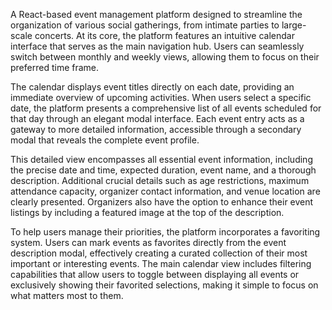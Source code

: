 A React-based event management platform designed to streamline the organization of various social gatherings, from intimate parties to large-scale concerts. At its core, the platform features an intuitive calendar interface that serves as the main navigation hub. Users can seamlessly switch between monthly and weekly views, allowing them to focus on their preferred time frame.

The calendar displays event titles directly on each date, providing an immediate overview of upcoming activities. When users select a specific date, the platform presents a comprehensive list of all events scheduled for that day through an elegant modal interface. Each event entry acts as a gateway to more detailed information, accessible through a secondary modal that reveals the complete event profile.

This detailed view encompasses all essential event information, including the precise date and time, expected duration, event name, and a thorough description. Additional crucial details such as age restrictions, maximum attendance capacity, organizer contact information, and venue location are clearly presented. Organizers also have the option to enhance their event listings by including a featured image at the top of the description.

To help users manage their priorities, the platform incorporates a favoriting system. Users can mark events as favorites directly from the event description modal, effectively creating a curated collection of their most important or interesting events. The main calendar view includes filtering capabilities that allow users to toggle between displaying all events or exclusively showing their favorited selections, making it simple to focus on what matters most to them.
